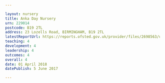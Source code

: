 ```yaml
---

layout: nursery
title: Anka Day Nursery
urn: 229014
postcode: B19 2TL
address: 23 Lozells Road, BIRMINGHAM, B19 2TL
latestReportUrl: https://reports.ofsted.gov.uk/provider/files/2698563/urn/229014.pdf
teaching: 4
development: 4
leadership: 4
outcomes: 4
overall: 4
date: 01 April 2018 
datePublish: 5 June 2017

---
```


